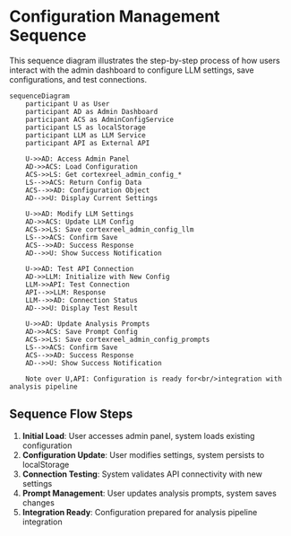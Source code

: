 # Configuration Management Sequence

This sequence diagram illustrates the step-by-step process of how users interact with the admin dashboard to configure LLM settings, save configurations, and test connections.

```mermaid
sequenceDiagram
    participant U as User
    participant AD as Admin Dashboard
    participant ACS as AdminConfigService
    participant LS as localStorage
    participant LLM as LLM Service
    participant API as External API
    
    U->>AD: Access Admin Panel
    AD->>ACS: Load Configuration
    ACS->>LS: Get cortexreel_admin_config_*
    LS-->>ACS: Return Config Data
    ACS-->>AD: Configuration Object
    AD-->>U: Display Current Settings
    
    U->>AD: Modify LLM Settings
    AD->>ACS: Update LLM Config
    ACS->>LS: Save cortexreel_admin_config_llm
    LS-->>ACS: Confirm Save
    ACS-->>AD: Success Response
    AD-->>U: Show Success Notification
    
    U->>AD: Test API Connection
    AD->>LLM: Initialize with New Config
    LLM->>API: Test Connection
    API-->>LLM: Response
    LLM-->>AD: Connection Status
    AD-->>U: Display Test Result
    
    U->>AD: Update Analysis Prompts
    AD->>ACS: Save Prompt Config
    ACS->>LS: Save cortexreel_admin_config_prompts
    LS-->>ACS: Confirm Save
    ACS-->>AD: Success Response
    AD-->>U: Show Success Notification
    
    Note over U,API: Configuration is ready for<br/>integration with analysis pipeline
```

## Sequence Flow Steps

1. **Initial Load**: User accesses admin panel, system loads existing configuration
2. **Configuration Update**: User modifies settings, system persists to localStorage
3. **Connection Testing**: System validates API connectivity with new settings
4. **Prompt Management**: User updates analysis prompts, system saves changes
5. **Integration Ready**: Configuration prepared for analysis pipeline integration 